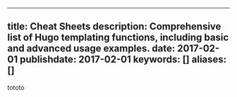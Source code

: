 ---
title: Cheat Sheets
description: Comprehensive list of Hugo templating functions, including basic and advanced usage examples.
date: 2017-02-01
publishdate: 2017-02-01
keywords: []
aliases: []
----

tototo